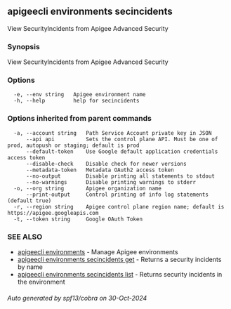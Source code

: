 ## apigeecli environments secincidents

View SecurityIncidents from Apigee Advanced Security

### Synopsis

View SecurityIncidents from Apigee Advanced Security

### Options

```
  -e, --env string   Apigee environment name
  -h, --help         help for secincidents
```

### Options inherited from parent commands

```
  -a, --account string   Path Service Account private key in JSON
      --api api          Sets the control plane API. Must be one of prod, autopush or staging; default is prod
      --default-token    Use Google default application credentials access token
      --disable-check    Disable check for newer versions
      --metadata-token   Metadata OAuth2 access token
      --no-output        Disable printing all statements to stdout
      --no-warnings      Disable printing warnings to stderr
  -o, --org string       Apigee organization name
      --print-output     Control printing of info log statements (default true)
  -r, --region string    Apigee control plane region name; default is https://apigee.googleapis.com
  -t, --token string     Google OAuth Token
```

### SEE ALSO

* [apigeecli environments](apigeecli_environments.md)	 - Manage Apigee environments
* [apigeecli environments secincidents get](apigeecli_environments_secincidents_get.md)	 - Returns a security incidents by name
* [apigeecli environments secincidents list](apigeecli_environments_secincidents_list.md)	 - Returns security incidents in the environment

###### Auto generated by spf13/cobra on 30-Oct-2024

